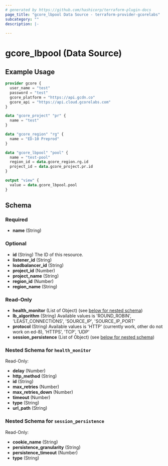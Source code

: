 ```yaml
---
# generated by https://github.com/hashicorp/terraform-plugin-docs
page_title: "gcore_lbpool Data Source - terraform-provider-gcorelabs"
subcategory: ""
description: |-
  
---
```


# gcore_lbpool (Data Source)



## Example Usage

```terraform
provider gcore {
  user_name = "test"
  password = "test"
  gcore_platform = "https://api.gcdn.co"
  gcore_api = "https://api.cloud.gcorelabs.com"
}

data "gcore_project" "pr" {
  name = "test"
}

data "gcore_region" "rg" {
  name = "ED-10 Preprod"
}

data "gcore_lbpool" "pool" {
  name = "test-pool"
  region_id = data.gcore_region.rg.id
  project_id = data.gcore_project.pr.id
}

output "view" {
  value = data.gcore_lbpool.pool
}
```

<!-- schema generated by tfplugindocs -->
## Schema

### Required

- **name** (String)

### Optional

- **id** (String) The ID of this resource.
- **listener_id** (String)
- **loadbalancer_id** (String)
- **project_id** (Number)
- **project_name** (String)
- **region_id** (Number)
- **region_name** (String)

### Read-Only

- **health_monitor** (List of Object) (see [below for nested schema](#nestedatt--health_monitor))
- **lb_algorithm** (String) Available values is 'ROUND_ROBIN', 'LEAST_CONNECTIONS', 'SOURCE_IP', 'SOURCE_IP_PORT'
- **protocol** (String) Available values is 'HTTP' (currently work, other do not work on ed-8), 'HTTPS', 'TCP', 'UDP'
- **session_persistence** (List of Object) (see [below for nested schema](#nestedatt--session_persistence))

<a id="nestedatt--health_monitor"></a>
### Nested Schema for `health_monitor`

Read-Only:

- **delay** (Number)
- **http_method** (String)
- **id** (String)
- **max_retries** (Number)
- **max_retries_down** (Number)
- **timeout** (Number)
- **type** (String)
- **url_path** (String)


<a id="nestedatt--session_persistence"></a>
### Nested Schema for `session_persistence`

Read-Only:

- **cookie_name** (String)
- **persistence_granularity** (String)
- **persistence_timeout** (Number)
- **type** (String)



